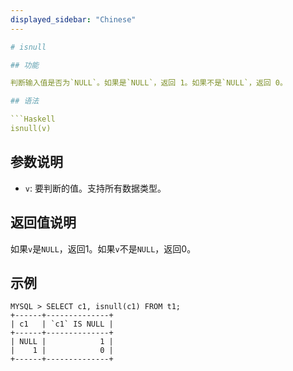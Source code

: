 ```yaml
---
displayed_sidebar: "Chinese"
---

# isnull

## 功能

判断输入值是否为`NULL`。如果是`NULL`，返回 1。如果不是`NULL`，返回 0。

## 语法

```Haskell
isnull(v)
```

## 参数说明

- `v`: 要判断的值。支持所有数据类型。

## 返回值说明

如果`v`是`NULL`，返回1。如果`v`不是`NULL`，返回0。

## 示例

```Plain Text
MYSQL > SELECT c1, isnull(c1) FROM t1;
+------+--------------+
| c1   | `c1` IS NULL |
+------+--------------+
| NULL |            1 |
|    1 |            0 |
+------+--------------+
```